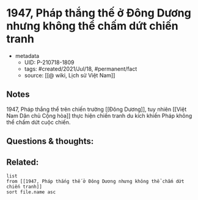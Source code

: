 ---
---

# 1947, Pháp thắng thế ở Đông Dương nhưng không thể chấm dứt chiến tranh

- metadata
	- UID: P-210718-1809
	- tags: #created/2021/Jul/18, #permanent/fact 
	- source: [[@ wiki, Lịch sử Việt Nam]]

## Notes
1947, Pháp thắng thể trên chiến trường [[Đông Dương]], tuy nhiên [[Việt Nam Dân chủ Cộng hòa]] thực hiện chiến tranh du kích khiến Pháp không thể chấm dứt cuộc chiến. 

## Questions & thoughts:

## Related:
```dataview
list
from [[1947, Pháp thắng thế ở Đông Dương nhưng không thể chấm dứt chiến tranh]]
sort file.name asc
```

